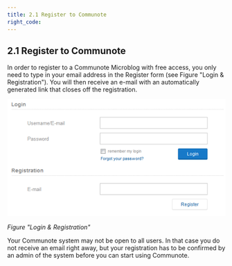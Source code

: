 ```yaml
---
title: 2.1 Register to Communote
right_code:
---
```


## 2.1 Register to Communote

In order to register to a Communote Microblog with free access, you only need to type in your email address in the Register form (see Figure "Login & Registration"). You will then receive an e-mail with an automatically generated link that closes off the registration.

![](/images/docu/registration.png)

_Figure "Login & Registration"_

Your Communote system may not be open to all users. In that case you do not receive an email right away, but your registration has to be confirmed by an admin of the system before you can start using Communote.
